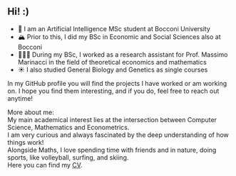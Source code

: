 ## Hi! :)

<!--
**matildedol/matildedol** is a ✨ _special_ ✨ repository because its `README.md` (this file) appears on your GitHub profile.

Here are some ideas to get you started:

- 🔭 I’m currently working on ...
- 🌱 I’m currently learning ...
- 👯 I’m looking to collaborate on ...
- 🤔 I’m looking for help with ...
- 💬 Ask me about ...
- 📫 How to reach me: ...
- 😄 Pronouns: ...
- ⚡ Fun fact: ...
-->
- 🌊 I am an Artificial Intelligence MSc student at Bocconi University
- 🏔️ Prior to this, I did my BSc in Economic and Social Sciences also at Bocconi
- 🏄🏼‍♀️ During my BSc, I worked as a research assistant for Prof. Massimo Marinacci in the field of theoretical economics and mathematics
- ☀️ I also studied General Biology and Genetics as single courses

In my GitHub profile you will find the projects I have worked or am working on. I hope you find them interesting, and if you do, feel free to reach out anytime!

More about me:  
My main academical interest lies at the intersection between Computer Science, Mathematics and Econometrics.  
I am very curious and always fascinated by the deep understanding of how things work!  
Alongside Maths, I love spending time with friends and in nature, doing sports, like volleyball, surfing, and skiing.   
Here you can find my [CV](https://github.com/matildedol/matildedol/blob/main/CV_matildedol.pdf).  

